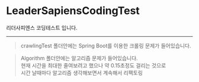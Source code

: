 # LeaderSapiensCodingTest
리더사피엔스 코딩테스트 입니다.  
* * *
> crawlingTest 폴더안에는 Spring Boot를 이용한 크롤링 문제가 들어있습니다.  
  
> Algorithm 폴더안에는 알고리즘 문제가 들어있습니다.  
> 현재 시간을 최대한 줄여보려고 했으나 약 0.15초정도 걸리는 것으로  
>시간 날때마다 알고리즘 생각해보면서 계속해서 리팩토링
